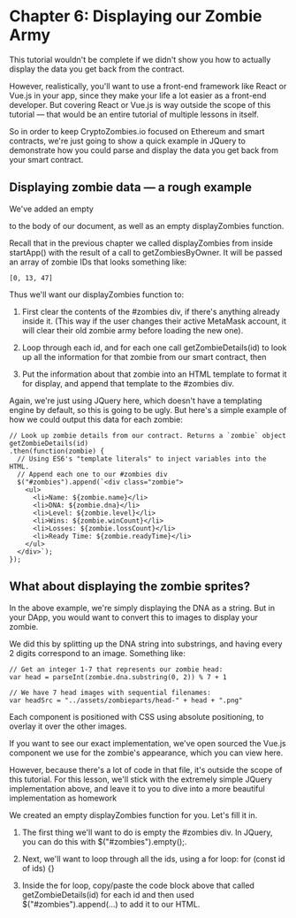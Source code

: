# Chapter 6: Displaying our Zombie Army

This tutorial wouldn't be complete if we didn't show you how to actually display the data you get back from the contract.

However, realistically, you'll want to use a front-end framework like React or Vue.js in your app, since they make your life a lot easier as a front-end developer. But covering React or Vue.js is way outside the scope of this tutorial — that would be an entire tutorial of multiple lessons in itself.

So in order to keep CryptoZombies.io focused on Ethereum and smart contracts, we're just going to show a quick example in JQuery to demonstrate how you could parse and display the data you get back from your smart contract.

## Displaying zombie data — a rough example

We've added an empty <div id="zombies"></div> to the body of our document, as well as an empty displayZombies function.

Recall that in the previous chapter we called displayZombies from inside startApp() with the result of a call to getZombiesByOwner. It will be passed an array of zombie IDs that looks something like:

```
[0, 13, 47]
```

Thus we'll want our displayZombies function to:

1. First clear the contents of the #zombies div, if there's anything already inside it. (This way if the user changes their active MetaMask account, it will clear their old zombie army before loading the new one).

2. Loop through each id, and for each one call getZombieDetails(id) to look up all the information for that zombie from our smart contract, then

3. Put the information about that zombie into an HTML template to format it for display, and append that template to the #zombies div.

Again, we're just using JQuery here, which doesn't have a templating engine by default, so this is going to be ugly. But here's a simple example of how we could output this data for each zombie:

```
// Look up zombie details from our contract. Returns a `zombie` object
getZombieDetails(id)
.then(function(zombie) {
  // Using ES6's "template literals" to inject variables into the HTML.
  // Append each one to our #zombies div
  $("#zombies").append(`<div class="zombie">
    <ul>
      <li>Name: ${zombie.name}</li>
      <li>DNA: ${zombie.dna}</li>
      <li>Level: ${zombie.level}</li>
      <li>Wins: ${zombie.winCount}</li>
      <li>Losses: ${zombie.lossCount}</li>
      <li>Ready Time: ${zombie.readyTime}</li>
    </ul>
  </div>`);
});
```

## What about displaying the zombie sprites?

In the above example, we're simply displaying the DNA as a string. But in your DApp, you would want to convert this to images to display your zombie.

We did this by splitting up the DNA string into substrings, and having every 2 digits correspond to an image. Something like:

```
// Get an integer 1-7 that represents our zombie head:
var head = parseInt(zombie.dna.substring(0, 2)) % 7 + 1

// We have 7 head images with sequential filenames:
var headSrc = "../assets/zombieparts/head-" + head + ".png"
```

Each component is positioned with CSS using absolute positioning, to overlay it over the other images.

If you want to see our exact implementation, we've open sourced the Vue.js component we use for the zombie's appearance, which you can view here.

However, because there's a lot of code in that file, it's outside the scope of this tutorial. For this lesson, we'll stick with the extremely simple JQuery implementation above, and leave it to you to dive into a more beautiful implementation as homework

We created an empty displayZombies function for you. Let's fill it in.

1. The first thing we'll want to do is empty the #zombies div. In JQuery, you can do this with $("#zombies").empty();.

2. Next, we'll want to loop through all the ids, using a for loop: for (const id of ids) {}

3. Inside the for loop, copy/paste the code block above that called getZombieDetails(id) for each id and then used $("#zombies").append(...) to add it to our HTML.

